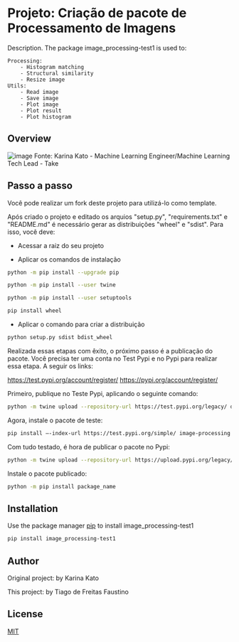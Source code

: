 # Projeto: Criação de pacote de Processamento de Imagens

Description. 
The package image_processing-test1 is used to:
>
	Processing:
		- Histogram matching
		- Structural similarity
		- Resize image
	Utils:
		- Read image
		- Save image
		- Plot image
		- Plot result
		- Plot histogram

## Overview

![image](https://user-images.githubusercontent.com/53586684/192152925-fc3e9713-f07a-4bf9-befb-828fd46e7c0d.png)
Fonte: Karina Kato - Machine Learning Engineer/Machine Learning Tech Lead - Take

## Passo a passo
Você pode realizar um fork deste projeto para utilizá-lo como template.

Após criado o projeto e editado os arquios "setup.py", "requirements.txt" e "README.md" é necessário gerar as distribuições "wheel" e "sdist".
Para isso, você deve:

- Acessar a raiz do seu projeto

- Aplicar os comandos de instalação
``` bash
python -m pip install --upgrade pip
```
``` bash
python -m pip install --user twine
```
``` bash
python -m pip install --user setuptools
```
``` bash
pip install wheel
````
- Aplicar o comando para criar a distribuição
``` bash
python setup.py sdist bdist_wheel
```

Realizada essas etapas com êxito, o próximo passo é a publicação do pacote.
Você precisa ter uma conta no Test Pypi e no Pypi para realizar essa etapa. A seguir os links:

https://test.pypi.org/account/register/
https://pypi.org/account/register/

Primeiro, publique no Teste Pypi, aplicando o seguinte comando:
``` bash
python -m twine upload --repository-url https://test.pypi.org/legacy/ dist/*
```
Agora, instale o pacote de teste:
```bash
pip install –-index-url https://test.pypi.org/simple/ image-processing
```
Com tudo testado, é hora de publicar o pacote no Pypi:
```bash
python -m twine upload --repository-url https://upload.pypi.org/legacy/ dist/*
```
Instale o pacote publicado:
```bash
python -m pip install package_name
```

## Installation

Use the package manager [pip](https://pip.pypa.io/en/stable/) to install image_processing-test1

```bash
pip install image_processing-test1
```

## Author


Original project: by Karina Kato

This project: by Tiago de Freitas Faustino

## License
[MIT](https://choosealicense.com/licenses/mit/)
